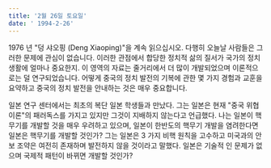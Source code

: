 ```yaml
---
title: '2월 26일 토요일'
date: ' 1994-2-26'
---
```

1976 년 "덩 샤오핑 (Deng Xiaoping)"을 계속 읽으십시오. 다행히 오늘날 사람들은 그러한 문제에 관심이 없습니다. 이러한 관점에서 합당한 정치적 삶의 질서가 국가의 정치 생활에 얼마나 중요한지. 이 영역의 자료는 줄거리에서 더 많이 개발되었으며 이론적으로는 덜 연구되었습니다. 어떻게 중국의 정치 발전의 기복에 관한 몇 가지 경험과 교훈을 요약하고 중국의 정치 발전을 안내하는 것은 매우 중요합니다.

일본 연구 센터에서는 최초의 복단 일본 학생들과 만났다. 그는 일본은 현재 "중국 위협 이론"의 패러독스를 가지고 있지만 그것이 지배하지 않는다고 언급했다. 나는 일본이 핵무기를 개발할 것을 매우 우려하고 있으며, 일본이 한반도의 핵무기 개발을 염려한다면 일본은 핵무기를 개발할 것인가? 그는 일본은 3 가지 비핵 원칙을 고수하고 미국과의 안보 조약은 여전히 ​​존재하며 발전하지 않을 것이라고 말했다. 일본은 기술적 인 문제가 없으며 국제적 패턴이 바뀌면 개발할 것인가?